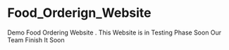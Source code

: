 # Food_Orderign_Website
Demo Food Ordering Website . This Website is in Testing Phase Soon Our Team  Finish It Soon
